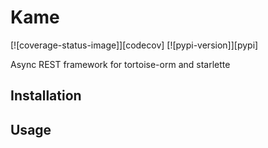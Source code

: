 # Kame
[![coverage-status-image]][codecov]
[![pypi-version]][pypi]

Async REST framework for tortoise-orm and starlette

## Installation


## Usage
